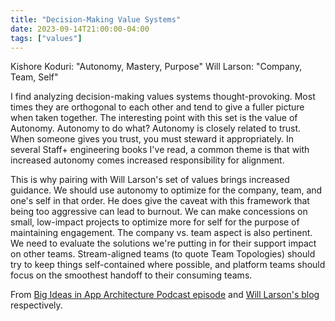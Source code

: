 ```yaml
---
title: "Decision-Making Value Systems"
date: 2023-09-14T21:00:00-04:00
tags: ["values"]
---
```


Kishore Koduri: "Autonomy, Mastery, Purpose"
Will Larson: "Company, Team, Self"

I find analyzing decision-making values systems thought-provoking. Most times they are orthogonal to each other and tend to give a fuller picture when taken together. The interesting point with this set is the value of Autonomy. Autonomy to do what? Autonomy is closely related to trust. When someone gives you trust, you must steward it appropriately. In several Staff+ engineering books I've read, a common theme is that with increased autonomy comes increased responsibility for alignment.

This is why pairing with Will Larson's set of values brings increased guidance. We should use autonomy to optimize for the company, team, and one's self in that order. He does give the caveat with this framework that being too aggressive can lead to burnout. We can make concessions on small, low-impact projects to optimize more for self for the purpose of maintaining engagement. The company vs. team aspect is also pertinent. We need to evaluate the solutions we're putting in for their support impact on other teams. Stream-aligned teams (to quote Team Topologies) should try to keep things self-contained where possible, and platform teams should focus on the smoothest handoff to their consuming teams.

From [Big Ideas in App Architecture Podcast episode](https://www.cockroachlabs.com/big-ideas-podcast/kishore-koduri-ameren/) and [Will Larson's blog](https://lethain.com/frameworks-decision-making/) respectively.

